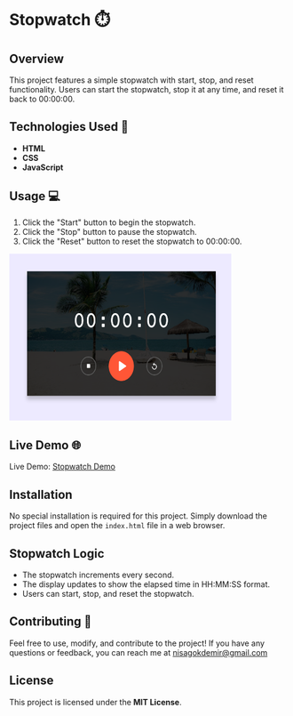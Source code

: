 # Stopwatch ⏱️

## Overview
This project features a simple stopwatch with start, stop, and reset functionality. Users can start the stopwatch, stop it at any time, and reset it back to 00:00:00.

## Technologies Used 🚀
- **HTML**
- **CSS**
- **JavaScript**

## Usage 💻
1. Click the "Start" button to begin the stopwatch.
2. Click the "Stop" button to pause the stopwatch.
3. Click the "Reset" button to reset the stopwatch to 00:00:00.

<img src="./images/stopwatch.png" alt="" width="400" height="300">

## Live Demo 🌐
Live Demo: [Stopwatch Demo]()

## Installation
No special installation is required for this project. Simply download the project files and open the `index.html` file in a web browser.

## Stopwatch Logic
- The stopwatch increments every second.
- The display updates to show the elapsed time in HH:MM:SS format.
- Users can start, stop, and reset the stopwatch.

## Contributing 🤝
Feel free to use, modify, and contribute to the project! If you have any questions or feedback, you can reach me at nisagokdemir@gmail.com

## License
This project is licensed under the **MIT License**.

